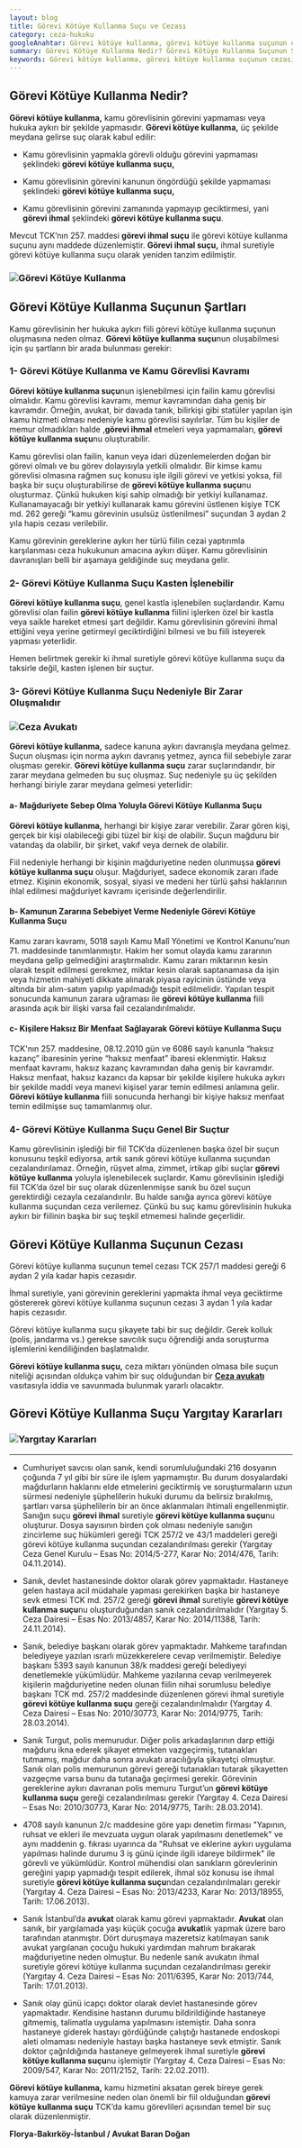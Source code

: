 ```yaml
---
layout: blog
title: Görevi Kötüye Kullanma Suçu ve Cezası
category: ceza-hukuku
googleAnahtar: Görevi kötüye kullanma, görevi kötüye kullanma suçunun cezası, ihmal suretiyle görevi kötüye kullanma, ceza avukatı, ağır ceza avukatı, istanbul bakırköy avukat
summary: Görevi Kötüye Kullanma Nedir? Görevi Kötüye Kullanma Suçunun Şartları, Görevi İhmal, İhmal Suretiyle Görevi Kötüye Kullanma Suçu, Görevi Kötüye Kullanma Suçu ve Şikayet, Görevi Kötüye Kullanma Suçu Yargıtay Kararları
keywords: Görevi kötüye kullanma, görevi kötüye kullanma suçunun cezası, görevi ihmal suçu, ihmal suretiyle görevi kötüye kullanma suçu, avukat, ceza avukatı, ağır ceza avukatı, istanbul avukat, bakırköy avukat, florya avukat
---
```



## Görevi Kötüye Kullanma Nedir?

**Görevi kötüye kullanma,** kamu görevlisinin görevini yapmaması veya hukuka aykırı bir şekilde yapmasıdır. **Görevi kötüye kullanma,** üç şekilde meydana gelirse suç olarak kabul edilir:

* Kamu görevlisinin yapmakla görevli olduğu görevini yapmaması şeklindeki **görevi kötüye kullanma suçu,**

* Kamu görevlisinin görevini kanunun öngördüğü şekilde yapmaması şeklindeki **görevi kötüye kullanma suçu,**

* Kamu görevlisinin görevini zamanında yapmayıp geciktirmesi, yani **görevi ihmal** şeklindeki **görevi kötüye kullanma suçu**.

Mevcut TCK’nın 257. maddesi **görevi ihmal suçu** ile görevi kötüye kullanma suçunu aynı maddede düzenlemiştir. **Görevi ihmal suçu,** ihmal suretiyle görevi kötüye kullanma suçu olarak yeniden tanzim edilmiştir.


### ![Görevi Kötüye Kullanma](https://camo.githubusercontent.com/c4fcaaaae2f627842b7db45358d1e31dd2feb8ae/687474703a2f2f692e68697a6c69726573696d2e636f6d2f7039766f51302e6a7067 "Görevi Kötüye Kullanma Suçu")


## Görevi Kötüye Kullanma Suçunun Şartları

Kamu görevlisinin her hukuka aykırı fiili görevi kötüye kullanma suçunun oluşmasına neden olmaz. **Görevi kötüye kullanma suçu**nun oluşabilmesi için şu şartların bir arada bulunması gerekir:

### 1- Görevi Kötüye Kullanma ve Kamu Görevlisi Kavramı

**Görevi kötüye kullanma suçu**nun işlenebilmesi için failin kamu görevlisi olmalıdır. Kamu görevlisi kavramı, memur kavramından daha geniş bir kavramdır. Örneğin, avukat, bir davada tanık, bilirkişi gibi statüler yapılan işin kamu hizmeti olması nedeniyle kamu görevlisi sayılırlar. Tüm bu kişiler de memur olmadıkları halde ,**görevi ihmal** etmeleri veya yapmamaları,  **görevi kötüye kullanma suçu**nu oluşturabilir.

Kamu görevlisi olan failin, kanun veya idari düzenlemelerden doğan bir görevi olmalı ve bu görev dolayısıyla yetkili olmalıdır.  Bir kimse kamu görevlisi olmasına rağmen suç konusu işle ilgili görevi ve yetkisi yoksa, fiil başka bir suçu oluşturabilirse de **görevi kötüye kullanma suçu**nu oluşturmaz. Çünkü hukuken kişi sahip olmadığı bir yetkiyi kullanamaz. Kullanamayacağı bir yetkiyi kullanarak kamu görevini üstlenen kişiye TCK  md. 262 gereği “kamu görevinin usulsüz üstlenilmesi” suçundan 3 aydan 2 yıla hapis cezası verilebilir.

Kamu görevinin gereklerine aykırı her türlü fiilin cezai yaptırımla karşılanması ceza hukukunun amacına aykırı düşer. Kamu görevlisinin davranışları belli bir aşamaya geldiğinde suç meydana gelir.

### 2- Görevi Kötüye Kullanma Suçu Kasten İşlenebilir

**Görevi kötüye kullanma suçu**, genel kastla işlenebilen suçlardandır. Kamu görevlisi olan failin **görevi kötüye kullanma** fiilini işlerken özel bir kastla veya saikle hareket etmesi şart değildir. Kamu görevlisinin görevini ihmal ettiğini veya yerine getirmeyi geciktirdiğini bilmesi ve bu fiili isteyerek yapması yeterlidir.

Hemen belirtmek gerekir ki ihmal suretiyle görevi kötüye kullanma suçu da taksirle değil, kasten işlenen bir suçtur.

### 3- Görevi Kötüye Kullanma Suçu Nedeniyle Bir Zarar Oluşmalıdır

### ![Ceza Avukatı](https://camo.githubusercontent.com/9f9e6be2c9c61c636d46a9d98176fd725907bc32/687474703a2f2f692e68697a6c69726573696d2e636f6d2f7a59726c79592e6a7067 "Ceza Avukatı")

**Görevi kötüye kullanma,** sadece kanuna aykırı davranışla meydana gelmez. Suçun oluşması için norma aykırı davranış yetmez, ayrıca fiil sebebiyle zarar oluşması gerekir. **Görevi kötüye kullanma suçu** zarar suçlarındandır, bir zarar meydana gelmeden bu suç oluşmaz. Suç nedeniyle şu üç şekilden herhangi biriyle zarar meydana gelmesi yeterlidir:

#### a-	Mağduriyete Sebep Olma Yoluyla Görevi Kötüye Kullanma Suçu


**Görevi kötüye kullanma,** herhangi bir kişiye zarar verebilir. Zarar gören kişi, gerçek bir kişi olabileceği gibi tüzel bir kişi de olabilir. Suçun mağduru bir vatandaş da olabilir, bir şirket, vakıf veya dernek de olabilir.


Fiil nedeniyle herhangi bir kişinin mağduriyetine neden olunmuşsa **görevi kötüye kullanma suçu** oluşur. Mağduriyet, sadece ekonomik zararı ifade etmez.  Kişinin ekonomik, sosyal, siyasi ve medeni her türlü şahsi haklarının ihlal edilmesi mağduriyet kavramı içerisinde değerlendirilir.


#### b-	Kamunun Zararına Sebebiyet Verme Nedeniyle Görevi Kötüye Kullanma Suçu

 Kamu zararı kavramı, 5018 sayılı Kamu Malî Yönetimi ve Kontrol Kanunu’nun 71. maddesinde tanımlanmıştır. Hakim her somut olayda kamu zararının meydana gelip gelmediğini araştırmalıdır. Kamu zararı miktarının kesin olarak tespit edilmesi gerekmez, miktar kesin olarak saptanamasa da işin veya hizmetin mahiyeti dikkate alınarak piyasa rayicinin üstünde veya altında bir alım-satım yapılıp yapılmadığı tespit edilmelidir. Yapılan tespit sonucunda kamunun zarara uğraması ile **görevi kötüye kullanma** fiili arasında açık bir ilişki varsa fail cezalandırılmalıdır.


#### c-	Kişilere Haksız Bir Menfaat Sağlayarak Görevi kötüye Kullanma Suçu

TCK'nın 257. maddesine, 08.12.2010 gün ve 6086 sayılı kanunla “haksız kazanç” ibaresinin yerine “haksız menfaat” ibaresi eklenmiştir. Haksız menfaat kavramı, haksız kazanç kavramından daha geniş bir kavramdır. Haksız menfaat, haksız kazancı da kapsar bir şekilde kişilere hukuka aykırı bir şekilde maddi veya manevi kişisel yarar temin edilmesi anlamına gelir. **Görevi kötüye kullanma** fiili sonucunda herhangi bir kişiye haksız menfaat temin edilmişse suç tamamlanmış olur.


### 4- Görevi Kötüye Kullanma Suçu Genel Bir Suçtur

Kamu görevlisinin işlediği bir fiil TCK’da düzenlenen başka özel bir suçun konusunu teşkil ediyorsa, artık sanık görevi kötüye kullanma suçundan cezalandırılamaz. Örneğin, rüşvet alma, zimmet, irtikap gibi suçlar **görevi kötüye kullanma** yoluyla işlenebilecek suçlardır. Kamu görevlisinin işlediği fiil TCK’da özel bir suç olarak düzenlenmişse sanık bu özel suçun gerektirdiği cezayla cezalandırılır. Bu halde sanığa ayrıca görevi kötüye kullanma suçundan ceza verilemez. Çünkü bu suç kamu görevlisinin hukuka aykırı bir fiilinin başka bir suç teşkil etmemesi halinde geçerlidir.


## Görevi Kötüye Kullanma Suçunun Cezası

Görevi kötüye kullanma suçunun temel cezası TCK 257/1 maddesi gereği 6 aydan 2 yıla kadar hapis cezasıdır.

İhmal suretiyle, yani görevinin gereklerini yapmakta ihmal veya geciktirme göstererek görevi kötüye kullanma suçunun cezası 3 aydan 1 yıla kadar hapis cezasıdır.

Görevi kötüye kullanma suçu şikayete tabi bir suç değildir. Gerek kolluk (polis, jandarma vs.) gerekse savcılık suçu öğrendiği anda soruşturma işlemlerini kendiliğinden başlatmalıdır.

**Görevi kötüye kullanma suçu,** ceza miktarı yönünden olmasa bile suçun niteliği açısından oldukça vahim bir suç olduğundan bir [**Ceza avukatı**](http://barandogan.av.tr/blog/ceza-hukuku/ceza-avukatinin-islevi.html) vasıtasıyla iddia ve savunmada bulunmak yararlı olacaktır.

## Görevi Kötüye Kullanma Suçu Yargıtay Kararları     

### ![Yargıtay Kararları](https://camo.githubusercontent.com/2be050aa667abd3bc8a34e3fc9904851c84d4105/687474703a2f2f692e68697a6c69726573696d2e636f6d2f5a5672796e612e6a7067 "Görevi Kötüye Kullanma Suçu Yargıtay Kararları")

---


* Cumhuriyet savcısı olan sanık, kendi sorumluluğundaki 216 dosyanın çoğunda 7 yıl gibi bir süre ile işlem yapmamıştır. Bu durum dosyalardaki mağdurların haklarını elde etmelerini geciktirmiş ve soruşturmaların uzun sürmesi nedeniyle şüphelilerin hukuki durumu da belirsiz bırakılmış, şartları varsa şüphelilerin bir an önce aklanmaları ihtimali engellenmiştir. Sanığın suçu **görevi ihmal** suretiyle **görevi kötüye kullanma suçu**nu oluşturur. Dosya sayısının birden çok olması nedeniyle sanığın zincirleme suç hükümleri gereği TCK 257/2 ve 43/1 maddeleri gereği görevi kötüye kullanma suçundan cezalandırılması gerekir (Yargıtay Ceza Genel Kurulu – Esas No: 2014/5-277, Karar No: 2014/476, Tarih: 04.11.2014).

* Sanık, devlet hastanesinde doktor olarak görev yapmaktadır. Hastaneye gelen hastaya acil müdahale yapması gerekirken başka bir hastaneye sevk etmesi TCK md. 257/2 gereği **görevi ihmal** suretiyle **görevi kötüye kullanma suçu**nu oluşturduğundan sanık cezalandırılmalıdır (Yargıtay 5. Ceza Dairesi  – Esas No: 2013/4857, Karar No: 2014/11388, Tarih: 24.11.2014).

* Sanık, belediye başkanı olarak görev yapmaktadır. Mahkeme tarafından belediyeye yazılan ısrarlı müzekkerelere cevap verilmemiştir. Belediye başkanı 5393 sayılı kanunun 38/k maddesi gereği belediyeyi denetlemekle yükümlüdür. Mahkeme yazılarına cevap verilmeyerek kişilerin mağduriyetine neden olunan fiilin nihai sorumlusu belediye başkanı TCK md. 257/2 maddesinde düzenlenen görevi ihmal suretiyle **görevi kötüye kullanma suçu** gereği cezalandırılmalıdır (Yargıtay 4. Ceza Dairesi  – Esas No: 2010/30773, Karar No: 2014/9775, Tarih: 28.03.2014).

* Sanık Turgut, polis memurudur. Diğer polis arkadaşlarının darp ettiği mağduru ikna ederek şikayet etmekten vazgeçirmiş, tutanakları tutmamış, mağdur daha sonra avukatı aracılığıyla şikayetçi olmuştur. Sanık olan polis memurunun görevi gereği tutanakları tutarak şikayetten vazgeçme varsa bunu da tutanağa geçirmesi gerekir. Görevinin gereklerine aykırı davranan polis memuru Turgut’un **görevi kötüye kullanma suçu** gereği cezalandırılması gerekir  (Yargıtay 4. Ceza Dairesi  – Esas No: 2010/30773, Karar No: 2014/9775, Tarih: 28.03.2014).

* 4708 sayılı kanunun 2/c maddesine göre yapı denetim firması "Yapının, ruhsat ve ekleri ile mevzuata uygun olarak yapılmasını denetlemek" ve aynı maddenin g. fıkrası uyarınca da "Ruhsat ve eklerine aykırı uygulama yapılması halinde durumu 3 iş günü içinde ilgili idareye bildirmek" ile görevli ve yükümlüdür. Kontrol mühendisi olan sanıkların görevlerinin gereğini yapıp yapmadığı tespit edilerek, ihmal söz konusu ise ihmal suretiyle **görevi kötüye kullanma suçu**ndan cezalandırılmaları gerekir (Yargıtay 4. Ceza Dairesi  – Esas No: 2013/4233, Karar No: 2013/18955, Tarih: 17.06.2013).

* Sanık  İstanbul’da **avukat** olarak kamu görevi yapmaktadır. **Avukat** olan sanık, bir yargılamada yaşı küçük çocuğa **avukat**lık yapmak üzere baro tarafından atanmıştır. Dört duruşmaya mazeretsiz katılmayan sanık avukat yargılanan çocuğu hukuki yardımdan mahrum bırakarak mağduriyetine neden olmuştur. Bu nedenle sanık avukatın ihmal suretiyle görevi kötüye kullanma suçundan cezalandırılması gerekir (Yargıtay 4. Ceza Dairesi  – Esas No: 2011/6395, Karar No: 2013/744, Tarih: 17.01.2013).

* Sanık olay günü icapçı doktor olarak devlet hastanesinde görev yapmaktadır. Kendisine hastanın durumu bildirildiğinde hastaneye gitmemiş, talimatla uygulama yapılmasını istemiştir. Daha sonra hastaneye giderek hastayı gördüğünde çalıştığı hastanede endoskopi aleti olmaması nedeniyle hastayı başka hastaneye sevk etmiştir. Sanık doktor çağrıldığında hastaneye gelmeyerek ihmal suretiyle **görevi kötüye kullanma suçu**nu işlemiştir (Yargıtay 4. Ceza Dairesi  – Esas No: 2009/547, Karar No: 2011/2152, Tarih: 22.02.2011).

**Görevi kötüye kullanma,** kamu hizmetini aksatan gerek bireye gerek kamuya zarar verilmesine neden olan önemli bir fiil olduğundan **görevi kötüye kullanma suçu** TCK’da kamu görevlileri açısından temel bir suç olarak düzenlenmiştir.


**Florya-Bakırköy-İstanbul / Avukat Baran Doğan**
